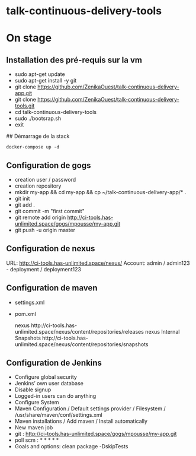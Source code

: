# talk-continuous-delivery-tools
# On stage

## Installation des pré-requis sur la vm

 + sudo apt-get update
 + sudo apt-get install -y git
 + git clone https://github.com/ZenikaOuest/talk-continuous-delivery-app.git
 + git clone https://github.com/ZenikaOuest/talk-continuous-delivery-tools.git
 + cd talk-continuous-delivery-tools
 + sudo ./bootsrap.sh
 + exit

## Démarrage de la stack

    docker-compose up -d

## Configuration de gogs

 + creation user  / password
 + creation repository
 + mkdir my-app && cd my-app && cp ~/talk-continuous-delivery-app/* .
 + git init
 + git add .
 + git commit -m "first commit"
 + git remote add origin http://ci-tools.has-unlimited.space/gogs/mpousse/my-app.git
 + git push -u origin master

## Configuration de nexus

URL: http://ci-tools.has-unlimited.space/nexus/
Account: admin / admin123 - deployment / deployment123

## Configuration de maven

 + settings.xml
 + pom.xml

   <distributionManagement>
        <repository>
            <id>nexus</id>
            <url>http://ci-tools.has-unlimited.space/nexus/content/repositories/releases</url>
        </repository>
        <snapshotRepository>
            <id>nexus</id>
            <name>Internal Snapshots</name>
            <url>http://ci-tools.has-unlimited.space/nexus/content/repositories/snapshots</url>
        </snapshotRepository>
    </distributionManagement>


## Configuration de Jenkins

 + Configure global security
 + Jenkins’ own user database
 + Disable signup
 + Logged-in users can do anything
 + Configure System
 + Maven Configuration / Default settings provider / Filesystem / /usr/share/maven/conf/settings.xml
 + Maven installations / Add maven / Install automatically
 + New maven job 
 + git : http://ci-tools.has-unlimited.space/gogs/mpousse/my-app.git
 + poll scm : * * * * *
 + Goals and options: clean package -DskipTests

